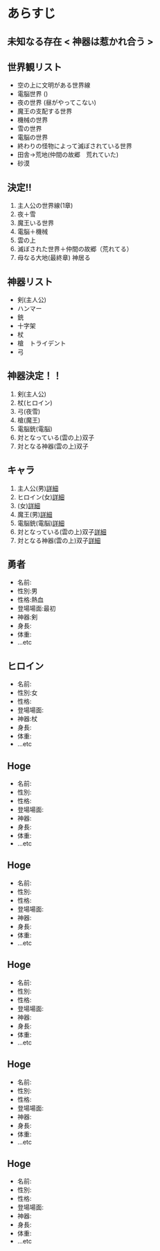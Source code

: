 # あらすじ
## 未知なる存在 < 神器は惹かれ合う >

## 世界観リスト
- 空の上に文明がある世界線
- 電脳世界 ()
- 夜の世界 (昼がやってこない)
- 魔王の支配する世界 
- 機械の世界
- 雪の世界
- 電脳の世界
- 終わりの怪物によって滅ぼされている世界
- 田舎→荒地(仲間の故郷　荒れていた)
- 砂漠

## 決定!!
1. 主人公の世界線(1章)
2. 夜＋雪
3. 魔王いる世界
4. 電脳＋機械
5. 雲の上
6. 滅ぼされた世界＋仲間の故郷（荒れてる）
7. 母なる大地(最終章) 神居る

## 神器リスト
-  剣(主人公)
- ハンマー
- 銃
- 十字架
- 杖
- 槍　トライデント
- 弓

## 神器決定！！
1. 剣(主人公)
2. 杖(ヒロイン)
3. 弓(夜雪)
4. 槍(魔王)
5. 電脳銃(電脳)
6. 対となっている(雲の上)双子
7. 対となる神器(雲の上)双子

## キャラ
1. 主人公(男)[詳細](#jump-1)
2. ヒロイン(女)[詳細](#jump-2)
3. (女)[詳細](#jump-3)
4. 魔王(男)[詳細](#jump-4)
5. 電脳銃(電脳)[詳細](#jump-5)
6. 対となっている(雲の上)双子[詳細](#jump-6)
7. 対となる神器(雲の上)双子[詳細](#jump-7)

<a name="jump-1"></a>
## 勇者
- 名前:
- 性別:男
- 性格:熱血
- 登場場面:最初
- 神器:剣
- 身長:
- 体重:
- ...etc

<a name="jump-2"></a>
## ヒロイン
- 名前:
- 性別:女
- 性格:
- 登場場面:
- 神器:杖
- 身長:
- 体重:
- ...etc

<a name="jump-3"></a>
## Hoge
- 名前:
- 性別:
- 性格:
- 登場場面:
- 神器:
- 身長:
- 体重:
- ...etc

<a name="jump-4"></a>
## Hoge
- 名前:
- 性別:
- 性格:
- 登場場面:
- 神器:
- 身長:
- 体重:
- ...etc

<a name="jump-5"></a>
## Hoge
- 名前:
- 性別:
- 性格:
- 登場場面:
- 神器:
- 身長:
- 体重:
- ...etc

<a name="jump-6"></a>
## Hoge
- 名前:
- 性別:
- 性格:
- 登場場面:
- 神器:
- 身長:
- 体重:
- ...etc

<a name="jump-7"></a>
## Hoge
- 名前:
- 性別:
- 性格:
- 登場場面:
- 神器:
- 身長:
- 体重:
- ...etc
